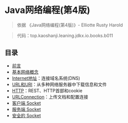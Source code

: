 #   Java网络编程(第4版)

>   依据 《Java网络编程(第4版)》- Elliotte Rusty Harold

>   代码：top.kaoshanji.leaning.jdkx.io.books.b011

##  目录
-   [前言](1491.md)
-   [基本网络概念](1411.md)
-   [Internet地址](1421.md)：连接域名系统(DNS)
-   [URL和URI](1431.md)：从多种网络服务器中下载信息和文件
-   [HTTP](1441.md)：REST、HTTP首部和cookie
-   [URLConnection](1451.md)：上传文档和配置连接
-   [客户端 Socket](1461.md)
-   [服务端 Socket](1471.md)
-   [安全的 Socket](1481.md)


